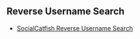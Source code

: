 ## Reverse Username Search

- [SocialCatfish Reverse Username Search](https://socialcatfish.com/reverse-username-search)